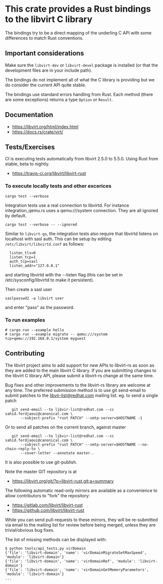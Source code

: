 # This crate provides a Rust bindings to the libvirt C library

The bindings try to be a direct mapping of the underling C API
with some differences to match Rust conventions.

## Important considerations

Make sure the `libvirt-dev` or `libvirt-devel` package is installed
(or that the development files are in your include path).

The bindings do not implement all of what the C library is providing
but we do consider the current API quite stable.

The bindings use standard errors handling from Rust. Each method
(there are some exceptions) returns a type `Option` or `Result`.

## Documentation

* https://libvirt.org/html/index.html
* https://docs.rs/crate/virt/

## Tests/Exercises

CI is executing tests automatically from libvirt 2.5.0 to 5.5.0. Using
Rust from stable, beta to nightly.

* https://travis-ci.org/libvirt/libvirt-rust

### To execute locally tests and other excerices

`cargo test --verbose`

Integration tests use a real connection to libvirtd. For instance
integration_qemu.rs uses a qemu:///system connection. They are all
ignored by default.

`cargo test --verbose -- --ignored`

Similar to `libvirt-go`, the integration tests also require that
libvirtd listens on localhost with sasl auth. This can be setup by
editing `/etc/libvirt/libvirtd.conf` as follows:

```
  listen_tls=0
  listen_tcp=1
  auth_tcp=sasl
  listen_addr="127.0.0.1"
```

and starting libvirtd with the --listen flag (this can
be set in /etc/sysconfig/libvirtd to make it persistent).

Then create a sasl user

`saslpasswd2 -a libvirt user`

and enter "pass" as the password.

### To run examples

```
# cargo run --example hello
# cargo run --example migrate -- qemu:///system tcp+qemu://192.168.0.1/system myguest

```

## Contributing

The libvirt project aims to add support for new APIs to libvirt-rs as
soon as they are added to the main libvirt C library. If you are
submitting changes to the libvirt C library API, please submit a
libvirt-rs change at the same time.

Bug fixes and other improvements to the libvirt-rs library are welcome
at any time. The preferred submission method is to use git send-email
to submit patches to the libvir-list@redhat.com mailing list. eg. to
send a single patch

```
   git send-email --to libvir-list@redhat.com --cc sahid.ferdjaoui@canonical.com \
       --subject-prefix "rust PATCH" --smtp-server=$HOSTNAME -1
```

Or to send all patches on the current branch, against master

```
   git send-email --to libvir-list@redhat.com --cc sahid.ferdjaoui@canonical.com \
       --subject-prefix "rust PATCH" --smtp-server=$HOSTNAME --no-chain-reply-to \
       --cover-letter --annotate master..
```

It is also possible to use git-publish.

Note the master GIT repository is at

* https://libvirt.org/git/?p=libvirt-rust.git;a=summary

The following automatic read-only mirrors are available as a
convenience to allow contributors to "fork" the repository:

* https://gitlab.com/libvirt/libvirt-rust
* https://github.com/libvirt/libvirt-rust

While you can send pull-requests to these mirrors, they will be
re-submitted via email to the mailing list for review before being
merged, unless they are trivial/obvious bug fixes.

The list of missing methods can be displayed with:

```
$ python tools/api_tests.py virDomain
{'file': 'libvirt-domain', 'name': 'virDomainMigrateSetMaxSpeed', 'module': 'libvirt-domain'}
{'file': 'libvirt-domain', 'name': 'virDomainRef', 'module': 'libvirt-domain'}
{'file': 'libvirt-domain', 'name': 'virDomainGetMemoryParameters', 'module': 'libvirt-domain'}
...
```
